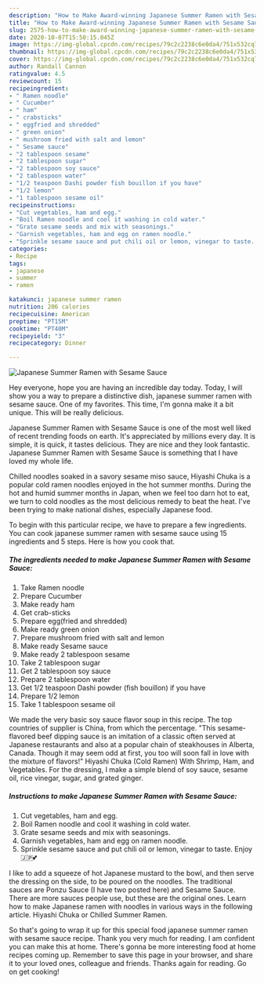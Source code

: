 ```yaml
---
description: "How to Make Award-winning Japanese Summer Ramen with Sesame Sauce"
title: "How to Make Award-winning Japanese Summer Ramen with Sesame Sauce"
slug: 2575-how-to-make-award-winning-japanese-summer-ramen-with-sesame-sauce
date: 2020-10-07T15:50:15.045Z
image: https://img-global.cpcdn.com/recipes/79c2c2238c6e0da4/751x532cq70/japanese-summer-ramen-with-sesame-sauce-recipe-main-photo.jpg
thumbnail: https://img-global.cpcdn.com/recipes/79c2c2238c6e0da4/751x532cq70/japanese-summer-ramen-with-sesame-sauce-recipe-main-photo.jpg
cover: https://img-global.cpcdn.com/recipes/79c2c2238c6e0da4/751x532cq70/japanese-summer-ramen-with-sesame-sauce-recipe-main-photo.jpg
author: Randall Cannon
ratingvalue: 4.5
reviewcount: 15
recipeingredient:
- " Ramen noodle"
- " Cucumber"
- " ham"
- " crabsticks"
- " eggfried and shredded"
- " green onion"
- " mushroom fried with salt and lemon"
- " Sesame sauce"
- "2 tablespoon sesame"
- "2 tablespoon sugar"
- "2 tablespoon soy sauce"
- "2 tablespoon water"
- "1/2 teaspoon Dashi powder fish bouillon if you have"
- "1/2 lemon"
- "1 tablespoon sesame oil"
recipeinstructions:
- "Cut vegetables, ham and egg."
- "Boil Ramen noodle and cool it washing in cold water."
- "Grate sesame seeds and mix with seasonings."
- "Garnish vegetables, ham and egg on ramen noodle."
- "Sprinkle sesame sauce and put chili oil or lemon, vinegar to taste. Enjoy 🇯🇵💕"
categories:
- Recipe
tags:
- japanese
- summer
- ramen

katakunci: japanese summer ramen 
nutrition: 206 calories
recipecuisine: American
preptime: "PT15M"
cooktime: "PT40M"
recipeyield: "3"
recipecategory: Dinner

---
```



![Japanese Summer Ramen with Sesame Sauce](https://img-global.cpcdn.com/recipes/79c2c2238c6e0da4/751x532cq70/japanese-summer-ramen-with-sesame-sauce-recipe-main-photo.jpg)

Hey everyone, hope you are having an incredible day today. Today, I will show you a way to prepare a distinctive dish, japanese summer ramen with sesame sauce. One of my favorites. This time, I'm gonna make it a bit unique. This will be really delicious.

Japanese Summer Ramen with Sesame Sauce is one of the most well liked of recent trending foods on earth. It's appreciated by millions every day. It is simple, it is quick, it tastes delicious. They are nice and they look fantastic. Japanese Summer Ramen with Sesame Sauce is something that I have loved my whole life.

Chilled noodles soaked in a savory sesame miso sauce, Hiyashi Chuka is a popular cold ramen noodles enjoyed in the hot summer months. During the hot and humid summer months in Japan, when we feel too darn hot to eat, we turn to cold noodles as the most delicious remedy to beat the heat. I&#39;ve been trying to make national dishes, especially Japanese food.


To begin with this particular recipe, we have to prepare a few ingredients. You can cook japanese summer ramen with sesame sauce using 15 ingredients and 5 steps. Here is how you cook that.

<!--inarticleads1-->

##### The ingredients needed to make Japanese Summer Ramen with Sesame Sauce:

1. Take  Ramen noodle
1. Prepare  Cucumber
1. Make ready  ham
1. Get  crab-sticks
1. Prepare  egg(fried and shredded)
1. Make ready  green onion
1. Prepare  mushroom fried with salt and lemon
1. Make ready  Sesame sauce
1. Make ready 2 tablespoon sesame
1. Take 2 tablespoon sugar
1. Get 2 tablespoon soy sauce
1. Prepare 2 tablespoon water
1. Get 1/2 teaspoon Dashi powder (fish bouillon) if you have
1. Prepare 1/2 lemon
1. Take 1 tablespoon sesame oil


We made the very basic soy sauce flavor soup in this recipe. The top countries of supplier is China, from which the percentage. &#34;This sesame-flavored beef dipping sauce is an imitation of a classic often served at Japanese restaurants and also at a popular chain of steakhouses in Alberta, Canada. Though it may seem odd at first, you too will soon fall in love with the mixture of flavors!&#34; Hiyashi Chuka (Cold Ramen) With Shrimp, Ham, and Vegetables. For the dressing, I make a simple blend of soy sauce, sesame oil, rice vinegar, sugar, and grated ginger. 

<!--inarticleads2-->

##### Instructions to make Japanese Summer Ramen with Sesame Sauce:

1. Cut vegetables, ham and egg.
1. Boil Ramen noodle and cool it washing in cold water.
1. Grate sesame seeds and mix with seasonings.
1. Garnish vegetables, ham and egg on ramen noodle.
1. Sprinkle sesame sauce and put chili oil or lemon, vinegar to taste. Enjoy 🇯🇵💕


I like to add a squeeze of hot Japanese mustard to the bowl, and then serve the dressing on the side, to be poured on the noodles. The traditional sauces are Ponzu Sauce (I have two posted here) and Sesame Sauce. There are more sauces people use, but these are the original ones. Learn how to make Japanese ramen with noodles in various ways in the following article. Hiyashi Chuka or Chilled Summer Ramen. 

So that's going to wrap it up for this special food japanese summer ramen with sesame sauce recipe. Thank you very much for reading. I am confident you can make this at home. There's gonna be more interesting food at home recipes coming up. Remember to save this page in your browser, and share it to your loved ones, colleague and friends. Thanks again for reading. Go on get cooking!
